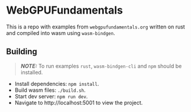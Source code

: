 # WebGPUFundamentals

This is a repo with examples from `webgpufundamentals.org` written on rust and compiled into wasm using `wasm-bindgen`.

## Building

> **_NOTE:_**  To run examples `rust`, `wasm-bindgen-cli` and `npm` should be installed.

- Install dependencies: `npm install`.
- Build wasm files: `./build.sh`.
- Start dev server: `npm run dev`.
- Navigate to http://localhost:5001 to view the project.
